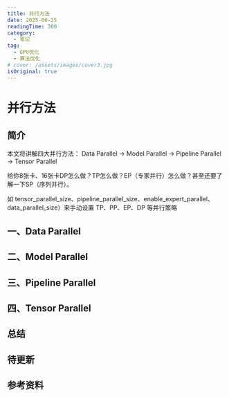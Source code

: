 ```yaml
---
title: 并行方法
date: 2025-06-25
readingTime: 300
category:
  - 笔记
tag:
  - GPU优化
  - 算法优化
# cover: /assets/images/cover3.jpg
isOriginal: true
---
```


# 并行方法 

## 简介

本文将讲解四大并行方法：
Data Parallel -> Model Parallel -> Pipeline Parallel -> Tensor Parallel

给你8张卡、16张卡DP怎么做？TP怎么做？EP（专家并行）怎么做？甚至还要了解一下SP（序列并行）。

如 tensor_parallel_size、pipeline_parallel_size、enable_expert_parallel、data_parallel_size）来手动设置 TP、PP、EP、DP 等并行策略

<!-- more -->

## 一、Data Parallel



## 二、Model Parallel


## 三、Pipeline Parallel


## 四、Tensor Parallel


## 总结



## 待更新

## 参考资料

